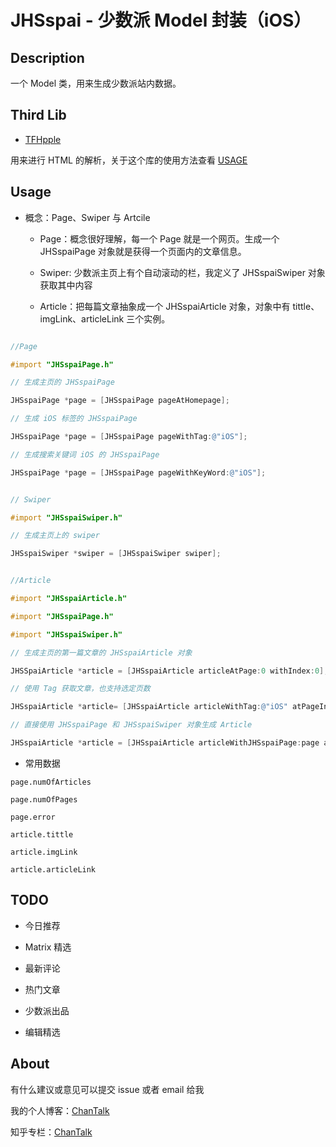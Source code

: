 # JHSspai - 少数派 Model 封装（iOS）


## Description

一个 Model 类，用来生成少数派站内数据。

## Third Lib

* [TFHpple](https://github.com/topfunky/hpple)

用来进行 HTML 的解析，关于这个库的使用方法查看 [USAGE](https://github.com/topfunky/hpple#usage)

## Usage

* 概念：Page、Swiper 与 Artcile 

    * Page：概念很好理解，每一个 Page 就是一个网页。生成一个 JHSspaiPage 对象就是获得一个页面内的文章信息。

    * Swiper: 少数派主页上有个自动滚动的栏，我定义了 JHSspaiSwiper 对象获取其中内容

    * Article：把每篇文章抽象成一个 JHSspaiArticle 对象，对象中有 tittle、imgLink、articleLink 三个实例。

```Objective-C

//Page

#import "JHSspaiPage.h"

// 生成主页的 JHSspaiPage 

JHSspaiPage *page = [JHSspaiPage pageAtHomepage];

// 生成 iOS 标签的 JHSspaiPage 

JHSspaiPage *page = [JHSspaiPage pageWithTag:@"iOS"];

// 生成搜索关键词 iOS 的 JHSspaiPage 

JHSspaiPage *page = [JHSspaiPage pageWithKeyWord:@"iOS"];

```

 ```Objective-C 

// Swiper

#import "JHSspaiSwiper.h" 

// 生成主页上的 swiper 

JHSspaiSwiper *swiper = [JHSspaiSwiper swiper];

``` 

```Objective-C

//Article

#import "JHSspaiArticle.h"

#import "JHSspaiPage.h"

#import "JHSspaiSwiper.h"

// 生成主页的第一篇文章的 JHSspaiArticle 对象

JHSSpaiArticle *article = [JHSspaiArticle articleAtPage:0 withIndex:0];

// 使用 Tag 获取文章，也支持选定页数

JHSspaiArticle *article= [JHSspaiArticle articleWithTag:@"iOS" atPageIndex:0 withIndex:0];

// 直接使用 JHSspaiPage 和 JHSspaiSwiper 对象生成 Article

JHSspaiArticle *article = [JHSspaiArticle articleWithJHSspaiPage:page atIndex:0];

```

* 常用数据

```
page.numOfArticles

page.numOfPages

page.error

article.tittle

article.imgLink

article.articleLink

```

## TODO

* 今日推荐

* Matrix 精选

* 最新评论

* 热门文章

* 少数派出品

* 编辑精选

## About

有什么建议或意见可以提交 issue 或者 email 给我

我的个人博客：[ChanTalk](https://chanjh.com)

知乎专栏：[ChanTalk](https://zhuanlan.zhihu.com/ChanTalk)